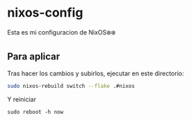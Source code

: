 # nixos-config
Esta es mi configuracion de NixOS❄️❄️

## Para aplicar
Tras hacer los cambios y subirlos, ejecutar en este directorio:

```sh
sudo nixos-rebuild switch --flake .#nixos
```

Y reiniciar
```
sudo reboot -h now
```
